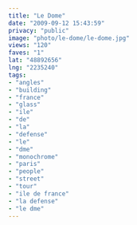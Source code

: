 ```yaml
---
title: "Le Dome"
date: "2009-09-12 15:43:59"
privacy: "public"
image: "photo/le-dome/le-dome.jpg"
views: "120"
faves: "1"
lat: "48892656"
lng: "2235240"
tags:
- "angles"
- "building"
- "france"
- "glass"
- "ile"
- "de"
- "la"
- "defense"
- "le"
- "dme"
- "monochrome"
- "paris"
- "people"
- "street"
- "tour"
- "ile de france"
- "la defense"
- "le dme"
---
```

<a href="/photos/2009/09/12/le-dome" rel="nofollow"></a>
